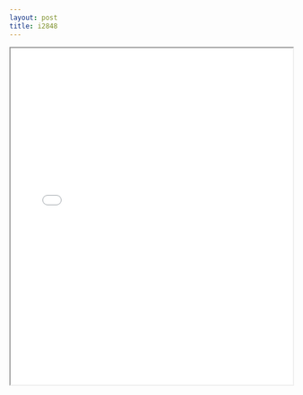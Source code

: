 ```yaml
---
layout: post
title: i2848
---
```


<div class="pdf-container">
<iframe src="/assets/pdfs/i2848.pdf" height="600" width="100%" allowFullScreen="true"></iframe>
</div>

